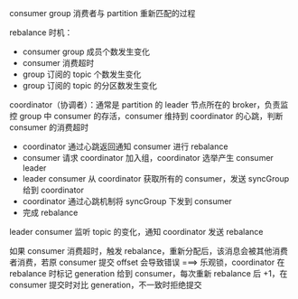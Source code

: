 consumer group 消费者与 partition 重新匹配的过程

rebalance 时机：
- consumer group 成员个数发生变化
- consumer 消费超时
- group 订阅的 topic 个数发生变化
- group 订阅的 topic 的分区数发生变化


coordinator（协调者）：通常是 partition 的 leader 节点所在的 broker，负责监控 group 中 consumer 的存活，consumer 维持到 coordinator 的心跳，判断 consumer 的消费超时
- coordinator 通过心跳返回通知 consumer 进行 rebalance
- consumer 请求 coordinator 加入组，coordinator 选举产生 consumer leader
- leader consumer 从 coordinator 获取所有的 consumer，发送 syncGroup 给到 coordinator
- coordinator 通过心跳机制将 syncGroup 下发到 consumer
- 完成 rebalance

leader consumer 监听 topic 的变化，通知 coordinator 发送 rebalance

如果 consumer 消费超时，触发 rebalance，重新分配后，该消息会被其他消费者消费，若原 consumer 提交 offset 会导致错误
===> 乐观锁，coordinator 在 rebalance 时标记 generation 给到 consumer，每次重新 rebalance 后 +1，在 consumer 提交时对比 generation，不一致时拒绝提交